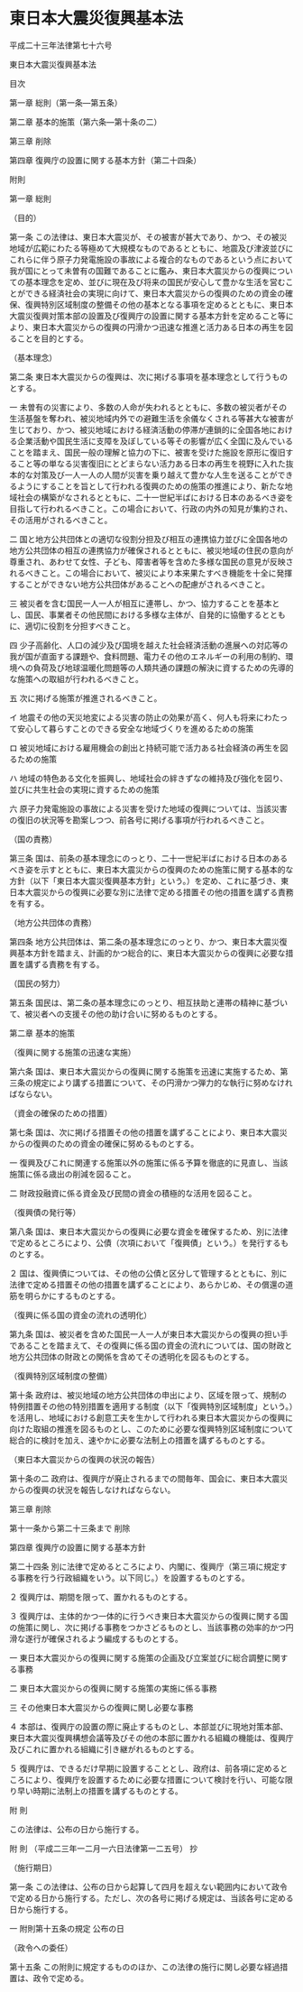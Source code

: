 # 東日本大震災復興基本法

平成二十三年法律第七十六号

東日本大震災復興基本法

目次

第一章 総則（第一条―第五条）

第二章 基本的施策（第六条―第十条の二）

第三章 削除

第四章 復興庁の設置に関する基本方針（第二十四条）

附則

第一章 総則

（目的）

第一条 この法律は、東日本大震災が、その被害が甚大であり、かつ、その被災地域が広範にわたる等極めて大規模なものであるとともに、地震及び津波並びにこれらに伴う原子力発電施設の事故による複合的なものであるという点において我が国にとって未曽有の国難であることに鑑み、東日本大震災からの復興についての基本理念を定め、並びに現在及び将来の国民が安心して豊かな生活を営むことができる経済社会の実現に向けて、東日本大震災からの復興のための資金の確保、復興特別区域制度の整備その他の基本となる事項を定めるとともに、東日本大震災復興対策本部の設置及び復興庁の設置に関する基本方針を定めること等により、東日本大震災からの復興の円滑かつ迅速な推進と活力ある日本の再生を図ることを目的とする。

（基本理念）

第二条 東日本大震災からの復興は、次に掲げる事項を基本理念として行うものとする。

一 未曽有の災害により、多数の人命が失われるとともに、多数の被災者がその生活基盤を奪われ、被災地域内外での避難生活を余儀なくされる等甚大な被害が生じており、かつ、被災地域における経済活動の停滞が連鎖的に全国各地における企業活動や国民生活に支障を及ぼしている等その影響が広く全国に及んでいることを踏まえ、国民一般の理解と協力の下に、被害を受けた施設を原形に復旧すること等の単なる災害復旧にとどまらない活力ある日本の再生を視野に入れた抜本的な対策及び一人一人の人間が災害を乗り越えて豊かな人生を送ることができるようにすることを旨として行われる復興のための施策の推進により、新たな地域社会の構築がなされるとともに、二十一世紀半ばにおける日本のあるべき姿を目指して行われるべきこと。この場合において、行政の内外の知見が集約され、その活用がされるべきこと。

二 国と地方公共団体との適切な役割分担及び相互の連携協力並びに全国各地の地方公共団体の相互の連携協力が確保されるとともに、被災地域の住民の意向が尊重され、あわせて女性、子ども、障害者等を含めた多様な国民の意見が反映されるべきこと。この場合において、被災により本来果たすべき機能を十全に発揮することができない地方公共団体があることへの配慮がされるべきこと。

三 被災者を含む国民一人一人が相互に連帯し、かつ、協力することを基本とし、国民、事業者その他民間における多様な主体が、自発的に協働するとともに、適切に役割を分担すべきこと。

四 少子高齢化、人口の減少及び国境を越えた社会経済活動の進展への対応等の我が国が直面する課題や、食料問題、電力その他のエネルギーの利用の制約、環境への負荷及び地球温暖化問題等の人類共通の課題の解決に資するための先導的な施策への取組が行われるべきこと。

五 次に掲げる施策が推進されるべきこと。

イ 地震その他の天災地変による災害の防止の効果が高く、何人も将来にわたって安心して暮らすことのできる安全な地域づくりを進めるための施策

ロ 被災地域における雇用機会の創出と持続可能で活力ある社会経済の再生を図るための施策

ハ 地域の特色ある文化を振興し、地域社会の絆きずなの維持及び強化を図り、並びに共生社会の実現に資するための施策

六 原子力発電施設の事故による災害を受けた地域の復興については、当該災害の復旧の状況等を勘案しつつ、前各号に掲げる事項が行われるべきこと。

（国の責務）

第三条 国は、前条の基本理念にのっとり、二十一世紀半ばにおける日本のあるべき姿を示すとともに、東日本大震災からの復興のための施策に関する基本的な方針（以下「東日本大震災復興基本方針」という。）を定め、これに基づき、東日本大震災からの復興に必要な別に法律で定める措置その他の措置を講ずる責務を有する。

（地方公共団体の責務）

第四条 地方公共団体は、第二条の基本理念にのっとり、かつ、東日本大震災復興基本方針を踏まえ、計画的かつ総合的に、東日本大震災からの復興に必要な措置を講ずる責務を有する。

（国民の努力）

第五条 国民は、第二条の基本理念にのっとり、相互扶助と連帯の精神に基づいて、被災者への支援その他の助け合いに努めるものとする。

第二章 基本的施策

（復興に関する施策の迅速な実施）

第六条 国は、東日本大震災からの復興に関する施策を迅速に実施するため、第三条の規定により講ずる措置について、その円滑かつ弾力的な執行に努めなければならない。

（資金の確保のための措置）

第七条 国は、次に掲げる措置その他の措置を講ずることにより、東日本大震災からの復興のための資金の確保に努めるものとする。

一 復興及びこれに関連する施策以外の施策に係る予算を徹底的に見直し、当該施策に係る歳出の削減を図ること。

二 財政投融資に係る資金及び民間の資金の積極的な活用を図ること。

（復興債の発行等）

第八条 国は、東日本大震災からの復興に必要な資金を確保するため、別に法律で定めるところにより、公債（次項において「復興債」という。）を発行するものとする。

２ 国は、復興債については、その他の公債と区分して管理するとともに、別に法律で定める措置その他の措置を講ずることにより、あらかじめ、その償還の道筋を明らかにするものとする。

（復興に係る国の資金の流れの透明化）

第九条 国は、被災者を含めた国民一人一人が東日本大震災からの復興の担い手であることを踏まえて、その復興に係る国の資金の流れについては、国の財政と地方公共団体の財政との関係を含めてその透明化を図るものとする。

（復興特別区域制度の整備）

第十条 政府は、被災地域の地方公共団体の申出により、区域を限って、規制の特例措置その他の特別措置を適用する制度（以下「復興特別区域制度」という。）を活用し、地域における創意工夫を生かして行われる東日本大震災からの復興に向けた取組の推進を図るものとし、このために必要な復興特別区域制度について総合的に検討を加え、速やかに必要な法制上の措置を講ずるものとする。

（東日本大震災からの復興の状況の報告）

第十条の二 政府は、復興庁が廃止されるまでの間毎年、国会に、東日本大震災からの復興の状況を報告しなければならない。

第三章 削除

第十一条から第二十三条まで 削除

第四章 復興庁の設置に関する基本方針

第二十四条 別に法律で定めるところにより、内閣に、復興庁（第三項に規定する事務を行う行政組織をいう。以下同じ。）を設置するものとする。

２ 復興庁は、期間を限って、置かれるものとする。

３ 復興庁は、主体的かつ一体的に行うべき東日本大震災からの復興に関する国の施策に関し、次に掲げる事務をつかさどるものとし、当該事務の効率的かつ円滑な遂行が確保されるよう編成するものとする。

一 東日本大震災からの復興に関する施策の企画及び立案並びに総合調整に関する事務

二 東日本大震災からの復興に関する施策の実施に係る事務

三 その他東日本大震災からの復興に関し必要な事務

４ 本部は、復興庁の設置の際に廃止するものとし、本部並びに現地対策本部、東日本大震災復興構想会議等及びその他の本部に置かれる組織の機能は、復興庁及びこれに置かれる組織に引き継がれるものとする。

５ 復興庁は、できるだけ早期に設置することとし、政府は、前各項に定めるところにより、復興庁を設置するために必要な措置について検討を行い、可能な限り早い時期に法制上の措置を講ずるものとする。

附 則

この法律は、公布の日から施行する。

附 則 （平成二三年一二月一六日法律第一二五号） 抄

（施行期日）

第一条 この法律は、公布の日から起算して四月を超えない範囲内において政令で定める日から施行する。ただし、次の各号に掲げる規定は、当該各号に定める日から施行する。

一 附則第十五条の規定 公布の日

（政令への委任）

第十五条 この附則に規定するもののほか、この法律の施行に関し必要な経過措置は、政令で定める。
